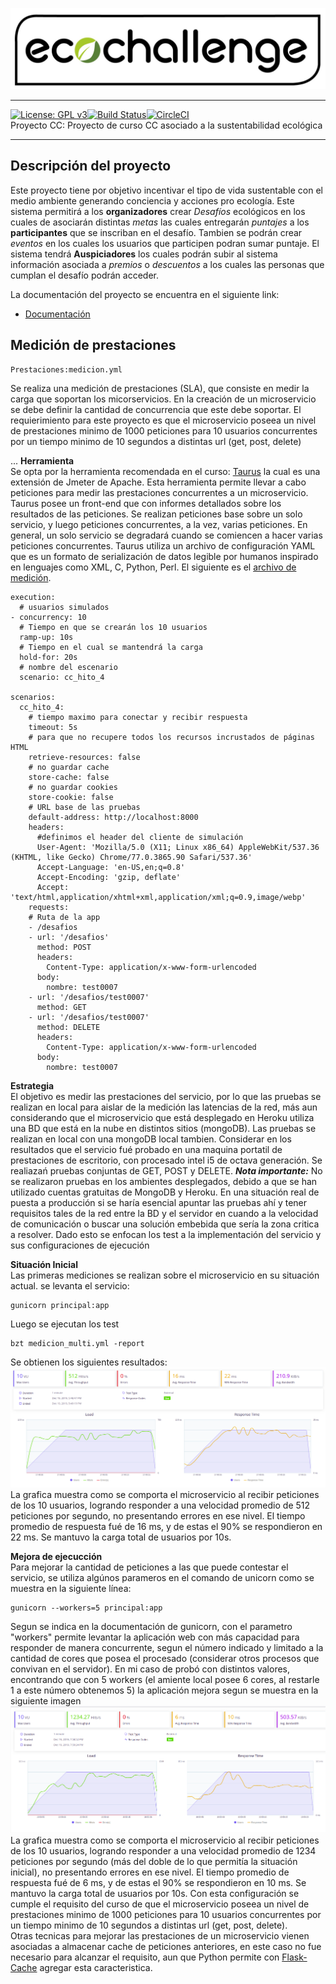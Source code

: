 ![Eco Challenge](docs/images/eco.jpeg "Eco Challenge")
***
[![License: GPL v3](https://img.shields.io/badge/License-GPLv3-blue.svg)](https://www.gnu.org/licenses/gpl-3.0)[![Build Status](https://travis-ci.org/rodrigo-orellana/eco-challenge.svg?branch=master)](https://travis-ci.org/rodrigo-orellana/eco-challenge)[![CircleCI](https://circleci.com/gh/rodrigo-orellana/eco-challenge.svg?style=svg)](https://circleci.com/gh/rodrigo-orellana/eco-challenge)  
Proyecto CC: Proyecto de curso CC asociado a la sustentabilidad ecológica
***
## Descripción del proyecto 
Este proyecto tiene por objetivo incentivar el tipo de vida sustentable con el medio ambiente generando conciencia y acciones pro ecología. Este sistema permitirá a los **organizadores** crear *Desafíos* ecológicos en los cuales de asociarán distintas *metas* las cuales entregarán *puntajes* a los **participantes** que se inscriban en el desafío. Tambien se podrán crear *eventos* en los cuales los usuarios que participen podran sumar puntaje. El sistema tendrá **Auspiciadores** los cuales podrán subir al sistema información asociada a *premios* o *descuentos* a los cuales las personas que cumplan el desafío podrán acceder.  

La documentación del proyecto se encuentra en el siguiente link:
* [Documentación](https://github.com/rodrigo-orellana/eco-challenge/blob/master/docs/indice.md)  

## Medición de prestaciones 
~~~
Prestaciones:medicion.yml
~~~  
Se realiza una medición de prestaciones (SLA), que consiste en medir la carga que soportan los micorservicios. En la creación de un microservicio se debe definir la cantidad de concurrencia que este debe soportar. El requierimiento para este proyecto es que el microservicio poseea un nivel de prestaciones minimo de 1000 peticiones para 10 usuarios concurrentes por un tiempo minimo de 10 segundos a distintas url (get, post, delete)

...
**Herramienta**  
Se opta por la herramienta recomendada en el curso: [Taurus](http://gettaurus.org/) la cual es una extensión de Jmeter de Apache. Esta herramienta permite llevar a cabo peticiones para medir las prestaciones concurrentes a un microservicio. Taurus posee un front-end que con informes detallados sobre los resultados de las peticiones. Se realizan peticiones base sobre un solo servicio, y luego peticiones concurrentes, a la vez, varias peticiones. En general, un solo servicio se degradará cuando se comiencen a hacer varias peticiones concurrentes. Taurus utiliza un archivo de configuración YAML que  es un formato de serialización de datos legible por humanos inspirado en lenguajes como XML, C, Python, Perl. El siguiente es el [archivo de medición](https://github.com/rodrigo-orellana/eco-challenge/blob/master/medicion_multi.yml).  

~~~  
execution:
  # usuarios simulados  
- concurrency: 10
  # Tiempo en que se crearán los 10 usuarios
  ramp-up: 10s
  # Tiempo en el cual se mantendrá la carga
  hold-for: 20s
  # nombre del escenario
  scenario: cc_hito_4

scenarios:
  cc_hito_4:
    # tiempo maximo para conectar y recibir respuesta
    timeout: 5s 
    # para que no recupere todos los recursos incrustados de páginas HTML
    retrieve-resources: false
    # no guardar cache
    store-cache: false
    # no guardar cookies
    store-cookie: false
    # URL base de las pruebas
    default-address: http://localhost:8000
    headers:
      #definimos el header del cliente de simulación
      User-Agent: 'Mozilla/5.0 (X11; Linux x86_64) AppleWebKit/537.36 (KHTML, like Gecko) Chrome/77.0.3865.90 Safari/537.36'
      Accept-Language: 'en-US,en;q=0.8'
      Accept-Encoding: 'gzip, deflate'
      Accept: 'text/html,application/xhtml+xml,application/xml;q=0.9,image/webp'
    requests:
    # Ruta de la app
    - /desafios
    - url: '/desafios'
      method: POST
      headers:
        Content-Type: application/x-www-form-urlencoded
      body:
        nombre: test0007
    - url: '/desafios/test0007'
      method: GET
    - url: '/desafios/test0007'
      method: DELETE
      headers:
        Content-Type: application/x-www-form-urlencoded
      body:
        nombre: test0007
~~~  

**Estrategia**  
El objetivo es medir las prestaciones del servicio, por lo que las pruebas se realizan en local para aislar de la medición las latencias de la red, más aun considerando que el microservicio que está desplegado en Heroku utiliza una BD que está en la nube en distintos sitios (mongoDB). Las pruebas se realizan en local con una mongoDB local tambien.  Considerar en los resultados que el servicio fué probado en una maquina portatil de prestaciones de escritorio, con procesado intel i5 de octava generación. Se realiazań pruebas conjuntas de GET, POST y DELETE.
***Nota importante:*** No se realizaron pruebas en los ambientes desplegados, debido a que se han utilizado cuentas gratuitas de MongoDB y Heroku. En una situación real de puesta a producción si se haría esencial apuntar las pruebas ahí y tener requisitos tales de la red entre la BD y el servidor en cuando a la velocidad de comunicación o buscar una solución embebida que sería la zona critica a resolver. Dado esto se enfocan los test a la implementación del servicio y sus configuraciones de ejecución  
  
**Situación Inicial**  
Las primeras mediciones se realizan sobre el microservicio en su situación actual. se levanta el servicio:  
~~~  
gunicorn principal:app
~~~  
Luego se ejecutan los test
~~~  
bzt medicion_multi.yml -report
~~~  
Se obtienen los siguientes resultados:  
![test1](docs/images/hito_4.1.png "test 1")  
La grafica muestra como se comporta el microservicio al recibir peticiones de los 10 usuarios, logrando responder a una velocidad promedio de 512 peticiones por segundo, no presentando errores en ese nivel. El tiempo promedio de respuesta fué de 16 ms, y de estas el 90% se respondieron en 22 ms. Se mantuvo la carga total de usuarios por 10s.  

**Mejora de ejecucción**  
Para mejorar la cantidad de peticiones a las que puede contestar el servicio, se utiliza algúnos parameros en el comando de unicorn como se muestra en la siguiente línea:  
~~~  
gunicorn --workers=5 principal:app
~~~  
Segun se indica en la documentación de gunicorn, con el parametro "workers" permite levantar la aplicación web con más capacidad para responder de manera concurrente, segun el número indicado y limitado a la cantidad de cores que posea el procesado (considerar otros procesos que convivan en el servidor). En mi caso de probó con distintos valores, encontrando que con 5 workers (el amiente local posee 6 cores, al restarle 1 a este número obtenemos 5) la aplicación mejora segun se muestra en la siguiente imagen  
![test2](docs/images/hito_4.2.png "test 2")  
La grafica muestra como se comporta el microservicio al recibir peticiones de los 10 usuarios, logrando responder a una velocidad promedio de 1234 peticiones por segundo (más del doble de lo que permitía la situación inicial), no presentando errores en ese nivel. El tiempo promedio de respuesta fué de 6 ms, y de estas el 90% se respondieron en 10 ms. Se mantuvo la carga total de usuarios por 10s.  Con esta configuración se cumple el requisito del curso de que el microservicio poseea un nivel de prestaciones minimo de 1000 peticiones para 10 usuarios concurrentes por un tiempo minimo de 10 segundos a distintas url (get, post, delete).  
Otras tecnicas para mejorar las prestaciones de un microservicio vienen asociadas a almacenar cache de peticiones anteriores, en este caso no fue necesario para alcanzar el requisito, aun que Python permite con [Flask-Cache](https://pythonhosted.org/Flask-Cache/)  agregar esta caracteristica.